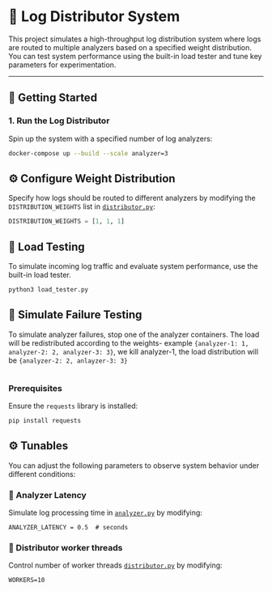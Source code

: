 # 🧪 Log Distributor System

This project simulates a high-throughput log distribution system where logs are routed to multiple analyzers based on a specified weight distribution. You can test system performance using the built-in load tester and tune key parameters for experimentation.

---

## 🚀 Getting Started

### 1. Run the Log Distributor

Spin up the system with a specified number of log analyzers:

```bash
docker-compose up --build --scale analyzer=3
```

## ⚙️ Configure Weight Distribution

Specify how logs should be routed to different analyzers by modifying the `DISTRIBUTION_WEIGHTS` list in [`distributor.py`](./distributor/distributor.py):

```python
DISTRIBUTION_WEIGHTS = [1, 1, 1]
```
## 🧪 Load Testing

To simulate incoming log traffic and evaluate system performance, use the built-in load tester.

```python
python3 load_tester.py
```

## 🧪 Simulate Failure Testing

To simulate analyzer failures, stop one of the analyzer containers. The load will be redistributed according to the weights- example `{analyzer-1: 1, analyzer-2: 2, analyzer-3: 3}`, we kill analyzer-1, the load distribution will be `{analyzer-2: 2, anlayzer-3: 3}`


```docker stop {container-id-analyzer}
```

### Prerequisites

Ensure the `requests` library is installed:

```bash
pip install requests
```

## ⚙️ Tunables

You can adjust the following parameters to observe system behavior under different conditions:

### 🔧 Analyzer Latency

Simulate log processing time in [`analyzer.py`](./analyzer/analyzer.py) by modifying:

```
ANALYZER_LATENCY = 0.5  # seconds
```

### 🔧 Distributor worker threads

Control number of worker threads [`distributor.py`](./distributor/distributor.py) by modifying:

```
WORKERS=10
```
